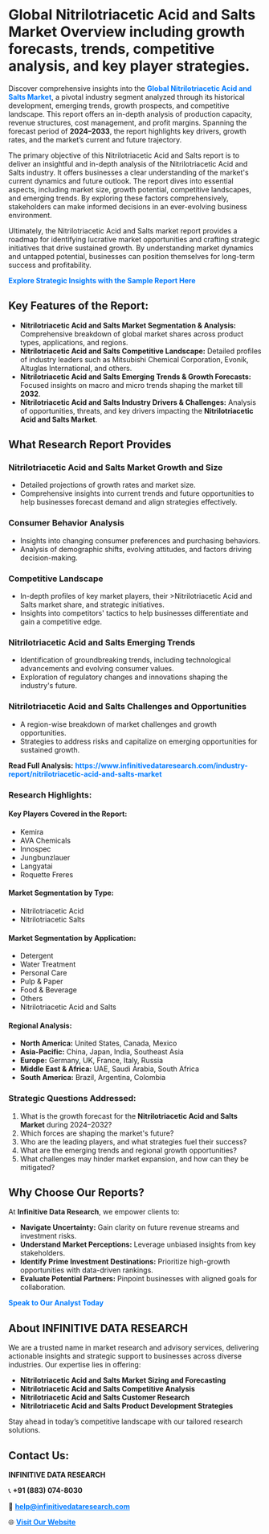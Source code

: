 <h1>Global Nitrilotriacetic Acid and Salts Market Overview including growth forecasts, trends, competitive analysis, and key player strategies.</h1>
<p>
Discover comprehensive insights into the 
<a href="https://www.infinitivedataresearch.com/industry-report/nitrilotriacetic-acid-and-salts-market" rel="dofollow" style="color: #007BFF; text-decoration: none;"><strong>Global Nitrilotriacetic Acid and Salts Market</strong></a>, a pivotal industry segment analyzed through its historical development, emerging trends, growth prospects, and competitive landscape. This report offers an in-depth analysis of production capacity, revenue structures, cost management, and profit margins. Spanning the forecast period of <strong>2024–2033</strong>, the report highlights key drivers, growth rates, and the market’s current and future trajectory.
</p>
<p>
The primary objective of this Nitrilotriacetic Acid and Salts report is to deliver an insightful and in-depth analysis of the Nitrilotriacetic Acid and Salts industry. It offers businesses a clear understanding of the market's current dynamics and future outlook. The report dives into essential aspects, including market size, growth potential, competitive landscapes, and emerging trends. By exploring these factors comprehensively, stakeholders can make informed decisions in an ever-evolving business environment.
</p>
<p>
Ultimately, the Nitrilotriacetic Acid and Salts market report provides a roadmap for identifying lucrative market opportunities and crafting strategic initiatives that drive sustained growth. By understanding market dynamics and untapped potential, businesses can position themselves for long-term success and profitability.
</p>
<p>
<a href="https://www.infinitivedataresearch.com/request-sample/reportId=102366" style="color: #007BFF; text-decoration: none;"><strong>Explore Strategic Insights with the Sample Report Here</strong></a>
</p>

<h2>Key Features of the Report:</h2>
<ul>
<li><strong>Nitrilotriacetic Acid and Salts Market Segmentation & Analysis:</strong> Comprehensive breakdown of global market shares across product types, applications, and regions.</li>
<li><strong>Nitrilotriacetic Acid and Salts Competitive Landscape:</strong> Detailed profiles of industry leaders such as Mitsubishi Chemical Corporation, Evonik, Altuglas International, and others.</li>
<li><strong>Nitrilotriacetic Acid and Salts Emerging Trends & Growth Forecasts:</strong> Focused insights on macro and micro trends shaping the market till <strong>2032</strong>.</li>
<li><strong>Nitrilotriacetic Acid and Salts Industry Drivers & Challenges:</strong> Analysis of opportunities, threats, and key drivers impacting the <strong>Nitrilotriacetic Acid and Salts Market</strong>.</li>
</ul>

<h2>What Research Report Provides</h2>
<h3>Nitrilotriacetic Acid and Salts Market Growth and Size</h3>
<ul>
<li>Detailed projections of growth rates and market size.</li>
<li>Comprehensive insights into current trends and future opportunities to help businesses forecast demand and align strategies effectively.</li>
</ul>

<h3>Consumer Behavior Analysis</h3>
<ul>
<li>Insights into changing consumer preferences and purchasing behaviors.</li>
<li>Analysis of demographic shifts, evolving attitudes, and factors driving decision-making.</li>
</ul>

<h3>Competitive Landscape</h3>
<ul>
<li>In-depth profiles of key market players, their >Nitrilotriacetic Acid and Salts market share, and strategic initiatives.</li>
<li>Insights into competitors' tactics to help businesses differentiate and gain a competitive edge.</li>
</ul>

<h3>Nitrilotriacetic Acid and Salts Emerging Trends</h3>
<ul>
<li>Identification of groundbreaking trends, including technological advancements and evolving consumer values.</li>
<li>Exploration of regulatory changes and innovations shaping the industry's future.</li>
</ul>

<h3>Nitrilotriacetic Acid and Salts Challenges and Opportunities</h3>
<ul>
<li>A region-wise breakdown of market challenges and growth opportunities.</li>
<li>Strategies to address risks and capitalize on emerging opportunities for sustained growth.</li>
</ul>
<p><strong>Read Full Analysis:</strong> <a href="https://www.infinitivedataresearch.com/industry-report/nitrilotriacetic-acid-and-salts-market" rel="dofollow" style="color: #007BFF; text-decoration: none;"><strong>https://www.infinitivedataresearch.com/industry-report/nitrilotriacetic-acid-and-salts-market</strong></a></p>
<h3>Research Highlights:</h3>
<h4>Key Players Covered in the Report:</h4>
<ul><li>Kemira</li><li>AVA Chemicals</li><li>Innospec</li><li>Jungbunzlauer</li><li>Langyatai</li><li>Roquette Freres</li></ul>
<h4>Market Segmentation by Type:</h4>
<ul><li>Nitrilotriacetic Acid</li><li>Nitrilotriacetic Salts</li></ul>
<h4>Market Segmentation by Application:</h4>
<ul><li>Detergent</li><li>Water Treatment</li><li>Personal Care</li><li>Pulp &amp; Paper</li><li>Food &amp; Beverage</li><li>Others</li><li>Nitrilotriacetic Acid and Salts</li></ul>

<h4>Regional Analysis:</h4>
<ul>
<li><strong>North America:</strong> United States, Canada, Mexico</li>
<li><strong>Asia-Pacific:</strong> China, Japan, India, Southeast Asia</li>
<li><strong>Europe:</strong> Germany, UK, France, Italy, Russia</li>
<li><strong>Middle East & Africa:</strong> UAE, Saudi Arabia, South Africa</li>
<li><strong>South America:</strong> Brazil, Argentina, Colombia</li>
</ul>

<h3>Strategic Questions Addressed:</h3>
<ol>
<li>What is the growth forecast for the <strong>Nitrilotriacetic Acid and Salts Market</strong> during 2024–2032?</li>
<li>Which forces are shaping the market's future?</li>
<li>Who are the leading players, and what strategies fuel their success?</li>
<li>What are the emerging trends and regional growth opportunities?</li>
<li>What challenges may hinder market expansion, and how can they be mitigated?</li>
</ol>

<h2>Why Choose Our Reports?</h2>
<p>At <strong>Infinitive Data Research</strong>, we empower clients to:</p>
<ul>
<li><strong>Navigate Uncertainty:</strong> Gain clarity on future revenue streams and investment risks.</li>
<li><strong>Understand Market Perceptions:</strong> Leverage unbiased insights from key stakeholders.</li>
<li><strong>Identify Prime Investment Destinations:</strong> Prioritize high-growth opportunities with data-driven rankings.</li>
<li><strong>Evaluate Potential Partners:</strong> Pinpoint businesses with aligned goals for collaboration.</li>
</ul>
<p><a href="https://www.infinitivedataresearch.com/industry-report/nitrilotriacetic-acid-and-salts-market" rel="dofollow" style="color: #007BFF; text-decoration: none;"><strong>Speak to Our Analyst Today</strong></a></p>

<h2>About INFINITIVE DATA RESEARCH</h2>
<p>We are a trusted name in market research and advisory services, delivering actionable insights and strategic support to businesses across diverse industries. Our expertise lies in offering:</p>
<ul>
<li><strong>Nitrilotriacetic Acid and Salts Market Sizing and Forecasting</strong></li>
<li><strong>Nitrilotriacetic Acid and Salts Competitive Analysis</strong></li>
<li><strong>Nitrilotriacetic Acid and Salts Customer Research</strong></li>
<li><strong>Nitrilotriacetic Acid and Salts Product Development Strategies</strong></li>
</ul>
<p>Stay ahead in today’s competitive landscape with our tailored research solutions.</p>

<h2>Contact Us:</h2>
<p><strong>INFINITIVE DATA RESEARCH</strong></p>
<p>📞 <strong>+91 (883) 074-8030</strong></p>
<p>📧 <strong><a href="mailto:help@infinitivedataresearch.com" style="color: #007BFF;">help@infinitivedataresearch.com</a></strong></p>
<p>🌐 <strong><a href="https://www.infinitivedataresearch.com" rel="dofollow" style="color: #007BFF;">Visit Our Website</a></strong></p>